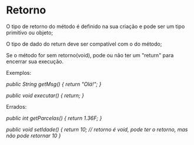 # Retorno

O tipo de retorno do método é definido na sua criação e pode ser um tipo primitivo ou objeto;

O tipo de dado do return deve ser compatível com o do método;

Se o método for sem retorno(void), pode ou não ter um "return" para encerrar sua execução.

Exemplos:

*public String getMsg() {*
*return "Olá!";*
*}*

*public void executar() {*
*return;*
*}*

Errados:

*public int getParcelas() {*
*return 1.36F;*
*}*

*public void setIdade() {*
*return 10; // retorno é void, pode ter o retorno, mas não pode retornar 10*
*}*

